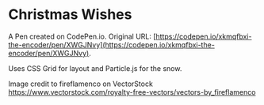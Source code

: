 # Christmas Wishes

A Pen created on CodePen.io. Original URL: [https://codepen.io/xkmqfbxi-the-encoder/pen/XWGJNvy](https://codepen.io/xkmqfbxi-the-encoder/pen/XWGJNvy).

Uses CSS Grid for layout and Particle.js for the snow. 

Image credit to fireflamenco on VectorStock https://www.vectorstock.com/royalty-free-vectors/vectors-by_fireflamenco